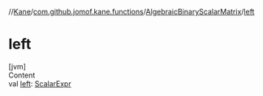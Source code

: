 //[Kane](../../index.md)/[com.github.jomof.kane.functions](../index.md)/[AlgebraicBinaryScalarMatrix](index.md)/[left](left.md)



# left  
[jvm]  
Content  
val [left](left.md): [ScalarExpr](../../com.github.jomof.kane.impl/-scalar-expr/index.md)  




